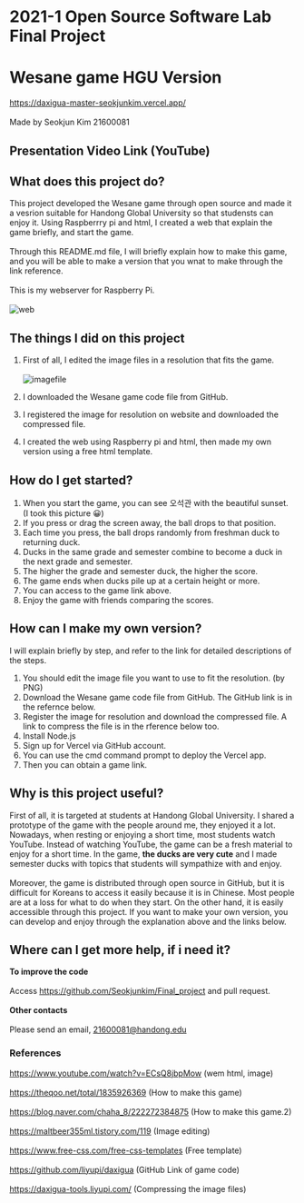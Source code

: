 # 2021-1 Open Source Software Lab Final Project
# Wesane game HGU Version
https://daxigua-master-seokjunkim.vercel.app/ 
<br><br> Made by Seokjun Kim 21600081
## Presentation Video Link (YouTube)

## What does this project do?
 This project developed the Wesane game through open source and made it a vesrion suitable for Handong Global University so that studensts can enjoy it. Using Raspberrry pi and html, I created a web that explain the game briefly, and start the game.
<br><br> Through this README.md file, I will briefly explain how to make this game, and you will be able to make a version that you wnat to make through the link reference.
<br><br> This is my webserver for Raspberry Pi.
<br><br> 
![web](https://user-images.githubusercontent.com/79792577/121698785-50763380-cb09-11eb-9373-0881d7ab59ef.PNG)

## The things I did on this project
1. First of all, I edited the image files in a resolution that fits the game.
<br><br> ![imagefile](https://user-images.githubusercontent.com/79792577/121700419-d9da3580-cb0a-11eb-8b15-c3514f008042.PNG)
2. I downloaded the Wesane game code file from GitHub.

3. I registered the image for resolution on website and downloaded the compressed file.
4. I created the web using Raspberry pi and html, then made my own version using a free html template.

## How do I get started?
1. When you start the game, you can see 오석관 with the beautiful sunset. (I took this picture 😀)
2. If you press or drag the screen away, the ball drops to that position.
3. Each time you press, the ball drops randomly from freshman duck to returning duck.
4. Ducks in the same grade and semester combine to become a duck in the next grade and semester.
5. The higher the grade and semester duck, the higher the score.
6. The game ends when ducks pile up at a certain height or more.
7. You can access to the game link above.
8. Enjoy the game with friends comparing the scores.

## How can I make my own version?
I will explain briefly by step, and refer to the link for detailed descriptions of the steps.
1. You should edit the image file you want to use to fit the resolution. (by PNG)
2. Download the Wesane game code file from GitHub. The GitHub link is in the refernce below.
3. Register the image for resolution and download the compressed file. A link to compress the file is in the rference below too. 
4. Install Node.js
5. Sign up for Vercel via GitHub account.
6. You can use the cmd command prompt to deploy the Vercel app.
7. Then you can obtain a game link.

## Why is this project useful?
 First of all, it is targeted at students at Handong Global University. I shared a prototype of the game with the people around me, they enjoyed it a lot. Nowadays, when resting or enjoying a short time, most students watch YouTube. Instead of watching YouTube, the game can be a fresh material to enjoy for a short time. In the game, **the ducks are very cute** and I made semester ducks with topics that students will sympathize with and enjoy. 
<br><br>
 Moreover, the game is distributed through open source in GitHub, but it is difficult for Koreans to access it easily because it is in Chinese. Most people are at a loss for what to do when they start. On the other hand, it is easily accessible through this project. If you want to make your own version, you can develop and enjoy through the explanation above and the links below.

## Where can I get more help, if i need it?
**To improve the code**
<br><br>Access https://github.com/Seokjunkim/Final_project and pull request.
<br><br>**Other contacts**
<br><br>Please send an email, 21600081@handong.edu

### References
https://www.youtube.com/watch?v=ECsQ8jbpMow (wem html, image)
<br><br>  https://theqoo.net/total/1835926369 (How to make this game)
<br><br>  https://blog.naver.com/chaha_8/222272384875 (How to make this game.2)
<br><br>  https://maltbeer355ml.tistory.com/119 (Image editing)
<br><br>  https://www.free-css.com/free-css-templates (Free template)
<br><br>  https://github.com/liyupi/daxigua (GitHub Link of game code)
<br><br>  https://daxigua-tools.liyupi.com/ (Compressing the image files)











